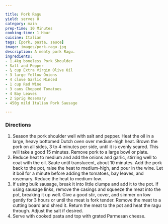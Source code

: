 ```yaml
---

title: Pork Ragu
yield: serves 8
category: main
prep-time: 10 Minutes
cooking-time: 1 Hour
cuisine: Italian
tags: [pork, pasta, sauce]
image: images/pork-ragu.jpg
description: A meaty pork Ragu.
ingredients:
- 1.4kg boneless Pork Shoulder
- Salt and Pepper
- ¼ cup Extra Virgin Olive Oil
- 3 large Yellow Onions
- 4 clove Garlic Minced
- 1 cup Red Wine
- 3 cans Chopped Tomatoes
- 4 Bay Leaves
- 2 Sprig Rosemary
- 450g mild Italian Pork Sausage

---
```


### Directions

1.  Season the pork shoulder well with salt and pepper. Heat the oil in a large, heavy bottomed Dutch oven over medium-high heat. Brown the pork on all sides, 3 to 4 minutes per side, until it is evenly seared. This will take a good 15 minutes. Remove pork to a large bowl or plate.
2. Reduce heat to medium and add the onions and garlic, stirring well to coat with the oil. Saute until translucent, about 10 minutes. Add the pork back to the pot, raise the heat to medium-high, and pour in the wine. Let it boil for a minute before adding the tomatoes, bay leaves, and rosemary. Reduce the heat to medium-low.
3. If using bulk sausage, break it into little clumps and add it to the pot. If using sausage links, remove the casings and squeeze the meat into the pot, breaking it up well. Give a good stir, cover, and simmer on low gently for 3 hours or until the meat is fork tender. Remove the meat to a cutting board and shred it. Return the meat to the pot and heat the ragu through. Adjust the salt if desired.
4. Serve with cooked pasta and top with grated Parmesan cheese.

